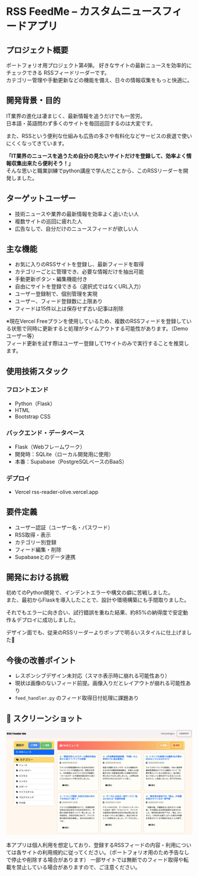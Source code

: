 # RSS FeedMe – カスタムニュースフィードアプリ

## プロジェクト概要

ポートフォリオ用プロジェクト第4弾。
好きなサイトの最新ニュースを効率的にチェックできる RSSフィードリーダーです。  
カテゴリー管理や手動更新などの機能を備え、日々の情報収集をもっと快適に。



## 開発背景・目的

IT業界の進化は凄まじく、最新情報を追うだけでも一苦労。  
日本語・英語問わず多くのサイトを毎回巡回するのは大変です。

また、RSSという便利な仕組みも広告の多さや有料化などサービスの衰退で使いにくくなってきています。

**「IT業界のニュースを追うため自分の見たいサイトだけを登録して、効率よく情報収集出来たら便利そう！」**  
そんな思いと職業訓練でpython講座で学んだことから、このRSSリーダーを開発しました。



## ターゲットユーザー

- 技術ニュースや業界の最新情報を効率よく追いたい人  
- 複数サイトの巡回に疲れた人  
- 広告なしで、自分だけのニュースフィードが欲しい人


## 主な機能

- お気に入りのRSSサイトを登録し、最新フィードを取得
- カテゴリーごとに管理でき、必要な情報だけを抽出可能
- 手動更新ボタン・編集機能付き
- 自由にサイトを登録できる（選択式ではなくURL入力）
- ユーザー登録制で、個別管理を実現
- ユーザー、フィード登録数に上限あり
- フィードは15件以上は保存せず古い記事は削除

※現在Vercel Freeプランを使用しているため、複数のRSSフィードを登録している状態で同時に更新すると処理がタイムアウトする可能性があります。（Demoユーザー等）  
フィード更新を試す際はユーザー登録して1サイトのみで実行することを推奨します。

## 使用技術スタック

### フロントエンド

- Python（Flask）
- HTML
- Bootstrap CSS

### バックエンド・データベース

- Flask（Webフレームワーク）
- 開発時：SQLite（ローカル開発用に使用）
- 本番：Supabase（PostgreSQLベースのBaaS）

### デプロイ

- Vercel
rss-reader-olive.vercel.app



## 要件定義

- ユーザー認証（ユーザー名・パスワード）
- RSS取得・表示
- カテゴリー別登録
- フィード編集・削除
- Supabaseとのデータ連携



## 開発における挑戦

初めてのPython開発で、インデントエラーや構文の癖に苦戦しました。  
また、最初からFlaskを導入したことで、設計や環境構築にも手間取りました。

それでもエラーに向き合い、試行錯誤を重ねた結果、約85%の納得度で安定動作＆デプロイに成功しました。

デザイン面でも、従来のRSSリーダーよりポップで明るいスタイルに仕上げました🎨



## 今後の改善ポイント

- レスポンシブデザイン未対応（スマホ表示時に崩れる可能性あり）
- 現状は画像のないフィード前提。画像入りだとレイアウトが崩れる可能性あり
- `feed_handler.py` のフィード取得日付処理に課題あり



## 📸 スクリーンショット

![ダッシュボード](app/static/images/feedmepic.jpg)



本アプリは個人利用を想定しており、登録するRSSフィードの内容・利用については各サイトの利用規約に従ってください。（ポートフォリオ用のため予告なしで停止や削除する場合があります）
一部サイトでは無断でのフィード取得や転載を禁止している場合がありますので、ご注意ください。
